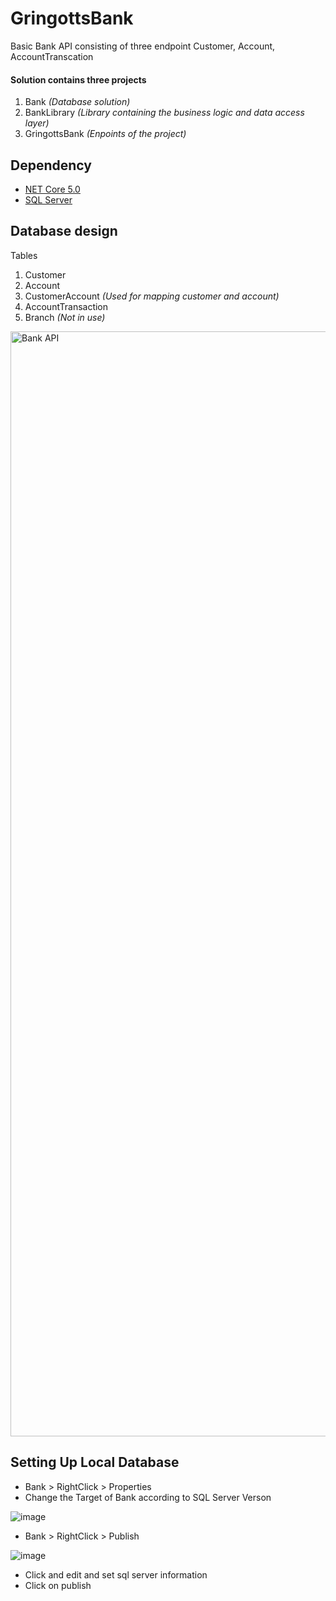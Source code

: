 # GringottsBank

Basic Bank API consisting of three endpoint Customer, Account, AccountTranscation

#### Solution contains three projects
1. Bank *(Database solution)*
2. BankLibrary *(Library containing the business logic and data access layer)*
3. GringottsBank *(Enpoints of the project)*

## Dependency
* [NET Core 5.0](https://dotnet.microsoft.com/en-us/download/dotnet/5.0)
* [SQL Server](https://www.microsoft.com/en-in/sql-server/sql-server-downloads)

## Database design
Tables
1. Customer
2. Account
3. CustomerAccount *(Used for mapping customer and account)*
4. AccountTransaction
5. Branch *(Not in use)*


<img width="1768" alt="Bank API" src="https://user-images.githubusercontent.com/31583515/154401038-920feabc-7c13-4bc2-a20e-7f13351faac6.png">

## Setting Up Local Database
* Bank > RightClick > Properties
* Change the Target of Bank according to SQL Server Verson

![image](https://user-images.githubusercontent.com/31583515/155271492-d6ec7094-b587-4e3c-ba1d-bd21e8b8bb2d.png)

* Bank > RightClick > Publish

![image](https://user-images.githubusercontent.com/31583515/155271878-c856555d-6e0f-4b3b-ab80-7b89c678c484.png)

  * Click and edit and set sql server information
* Click on publish
